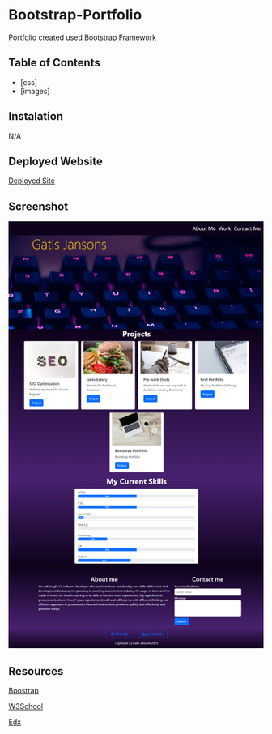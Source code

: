 # Bootstrap-Portfolio

Portfolio created used Bootstrap Framework

## Table of Contents

- [css]
- [images]

## Instalation

N/A

## Deployed Website

[Deployed Site](https://rexactor.github.io/Bootstrap-Portfolio/)

## Screenshot

![Screenshot](images\screenshot.png)

## Resources

[Boostrap](https://getbootstrap.com/)

[W3School](https://www.w3schools.com/)

[Edx](https://www.edx.org)
